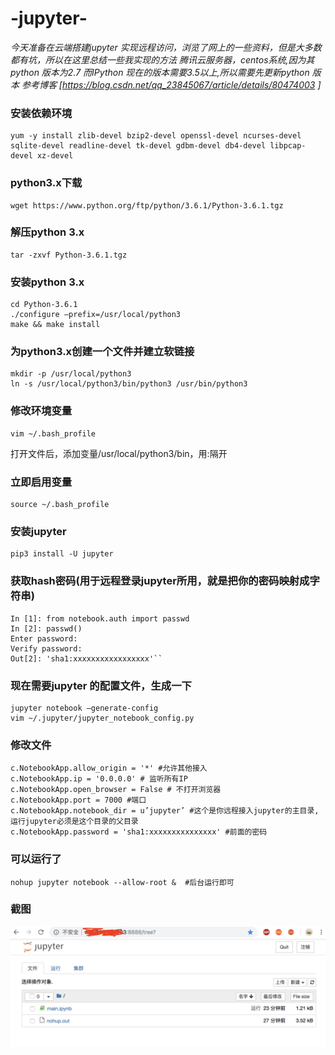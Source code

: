 # -jupyter-

*今天准备在云端搭建jupyter 实现远程访问，浏览了网上的一些资料，但是大多数都有坑，所以在这里总结一些我实现的方法*
*腾讯云服务器，centos系统,因为其python 版本为2.7 而IPython 现在的版本需要3.5以上,所以需要先更新python 版本*
*参考博客 [https://blog.csdn.net/qq_23845067/article/details/80474003 ]*

### 安装依赖环境
    yum -y install zlib-devel bzip2-devel openssl-devel ncurses-devel sqlite-devel readline-devel tk-devel gdbm-devel db4-devel libpcap-devel xz-devel

### python3.x下载
    wget https://www.python.org/ftp/python/3.6.1/Python-3.6.1.tgz

### 解压python 3.x
    tar -zxvf Python-3.6.1.tgz

### 安装python 3.x
    cd Python-3.6.1  
    ./configure –prefix=/usr/local/python3  
    make && make install

### 为python3.x创建一个文件并建立软链接
    mkdir -p /usr/local/python3
    ln -s /usr/local/python3/bin/python3 /usr/bin/python3

### 修改环境变量
    vim ~/.bash_profile

打开文件后，添加变量/usr/local/python3/bin，用:隔开

### 立即启用变量
    source ~/.bash_profile

### 安装jupyter 
    pip3 install -U jupyter

### 获取hash密码(用于远程登录jupyter所用，就是把你的密码映射成字符串)
    In [1]: from notebook.auth import passwd 
    In [2]: passwd() 
    Enter password: 
    Verify password:  
    Out[2]: 'sha1:xxxxxxxxxxxxxxxxx'``

### 现在需要jupyter 的配置文件，生成一下
    jupyter notebook –generate-config  
    vim ~/.jupyter/jupyter_notebook_config.py

### 修改文件
    c.NotebookApp.allow_origin = '*' #允许其他接入  
    c.NotebookApp.ip = '0.0.0.0' # 监听所有IP  
    c.NotebookApp.open_browser = False # 不打开浏览器  
    c.NotebookApp.port = 7000 #端口  
    c.NotebookApp.notebook_dir = u’jupyter’ #这个是你远程接入jupyter的主目录,运行jupyter必须是这个目录的父目录  
    c.NotebookApp.password = 'sha1:xxxxxxxxxxxxxxx' #前面的密码

### 可以运行了
    nohup jupyter notebook --allow-root &  #后台运行即可

### 截图
![jupyter](https://github.com/Wu-Xiuchao/-jupyter-/blob/master/1.png)



